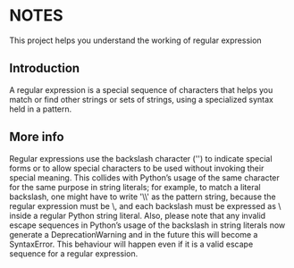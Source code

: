# NOTES

This project helps you understand the working of regular expression

## Introduction

A regular expression is a special sequence of characters that helps you match or find other strings or sets of strings, using a specialized syntax held in a pattern.


## More info

Regular expressions use the backslash character ('\') to indicate special forms or to allow special characters to be used without invoking their special meaning. This collides with Python’s usage of the same character for the same purpose in string literals; for example, to match a literal backslash, one might have to write '\\\\' as the pattern string, because the regular expression must be \\, and each backslash must be expressed as \\ inside a regular Python string literal. Also, please note that any invalid escape sequences in Python’s usage of the backslash in string literals now generate a DeprecationWarning and in the future this will become a SyntaxError. This behaviour will happen even if it is a valid escape sequence for a regular expression.



